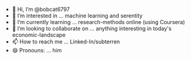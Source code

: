 - 👋 Hi, I’m @bobcat6797
- 👀 I’m interested in ... machine learning and serentity
- 🌱 I’m currently learning ... research-methods online (using Coursera)
- 💞️ I’m looking to collaborate on ... anything interesting in today's economic-landscape
- 📫 How to reach me ... Linked-In/subterren
- 😄 Pronouns: ... him

<!---
bobcat6797/bobcat6797 is a ✨ special ✨ repository because its `README.md` (this file) appears on your GitHub profile.
You can click the Preview link to take a look at your changes.
--->
